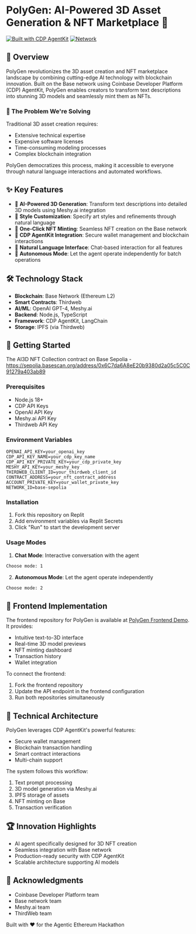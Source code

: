 
# PolyGen: AI-Powered 3D Asset Generation & NFT Marketplace 🎨

[![Built with CDP AgentKit](https://img.shields.io/badge/Built%20with-CDP%20AgentKit-blue)](https://docs.cdp.coinbase.com/agentkit/docs/welcome)
[![Network](https://img.shields.io/badge/Network-Base-green)](https://base.org)

## 🌟 Overview

PolyGen revolutionizes the 3D asset creation and NFT marketplace landscape by combining cutting-edge AI technology with blockchain innovation. Built on the Base network using Coinbase Developer Platform (CDP) AgentKit, PolyGen enables creators to transform text descriptions into stunning 3D models and seamlessly mint them as NFTs.

### 🎯 The Problem We're Solving

Traditional 3D asset creation requires:
- Extensive technical expertise
- Expensive software licenses
- Time-consuming modeling processes
- Complex blockchain integration

PolyGen democratizes this process, making it accessible to everyone through natural language interactions and automated workflows.

## ✨ Key Features

- 🤖 **AI-Powered 3D Generation**: Transform text descriptions into detailed 3D models using Meshy.ai integration
- 🎨 **Style Customization**: Specify art styles and refinements through natural language
- 💎 **One-Click NFT Minting**: Seamless NFT creation on the Base network
- 🔗 **CDP AgentKit Integration**: Secure wallet management and blockchain interactions
- 💬 **Natural Language Interface**: Chat-based interaction for all features
- 🔄 **Autonomous Mode**: Let the agent operate independently for batch operations

## 🛠️ Technology Stack

- **Blockchain**: Base Network (Ethereum L2)
- **Smart Contracts**: Thirdweb
- **AI/ML**: OpenAI GPT-4, Meshy.ai
- **Backend**: Node.js, TypeScript
- **Framework**: CDP AgentKit, LangChain
- **Storage**: IPFS (via Thirdweb)

## 🚀 Getting Started

The AI3D NFT Collection contract on Base Sepolia - https://sepolia.basescan.org/address/0x6C7da6A8eE20b9380d2a05c5C0C91279a403ab89

### Prerequisites

- Node.js 18+
- CDP API Keys
- OpenAI API Key
- Meshy.ai API Key
- Thirdweb API Key

### Environment Variables

```env
OPENAI_API_KEY=your_openai_key
CDP_API_KEY_NAME=your_cdp_key_name
CDP_API_KEY_PRIVATE_KEY=your_cdp_private_key
MESHY_API_KEY=your_meshy_key
THIRDWEB_CLIENT_ID=your_thirdweb_client_id
CONTRACT_ADDRESS=your_nft_contract_address
ACCOUNT_PRIVATE_KEY=your_wallet_private_key
NETWORK_ID=base-sepolia
```

### Installation

1. Fork this repository on Replit
2. Add environment variables via Replit Secrets
3. Click "Run" to start the development server

### Usage Modes

1. **Chat Mode**: Interactive conversation with the agent
```bash
Choose mode: 1
```

2. **Autonomous Mode**: Let the agent operate independently
```bash
Choose mode: 2
```

## 🎨 Frontend Implementation

The frontend repository for PolyGen is available at [PolyGen Frontend Demo](https://replit.com/@username/polygen-frontend). It provides:

- Intuitive text-to-3D interface
- Real-time 3D model previews
- NFT minting dashboard
- Transaction history
- Wallet integration

To connect the frontend:
1. Fork the frontend repository
2. Update the API endpoint in the frontend configuration
3. Run both repositories simultaneously

## 🔧 Technical Architecture

PolyGen leverages CDP AgentKit's powerful features:
- Secure wallet management
- Blockchain transaction handling
- Smart contract interactions
- Multi-chain support

The system follows this workflow:
1. Text prompt processing
2. 3D model generation via Meshy.ai
3. IPFS storage of assets
4. NFT minting on Base
5. Transaction verification

## 🏆 Innovation Highlights

- AI agent specifically designed for 3D NFT creation
- Seamless integration with Base network
- Production-ready security with CDP AgentKit
- Scalable architecture supporting AI models

## 🙏 Acknowledgments

- Coinbase Developer Platform team
- Base network team
- Meshy.ai team
- ThirdWeb team

Built with ❤️ for the Agentic Ethereum Hackathon
